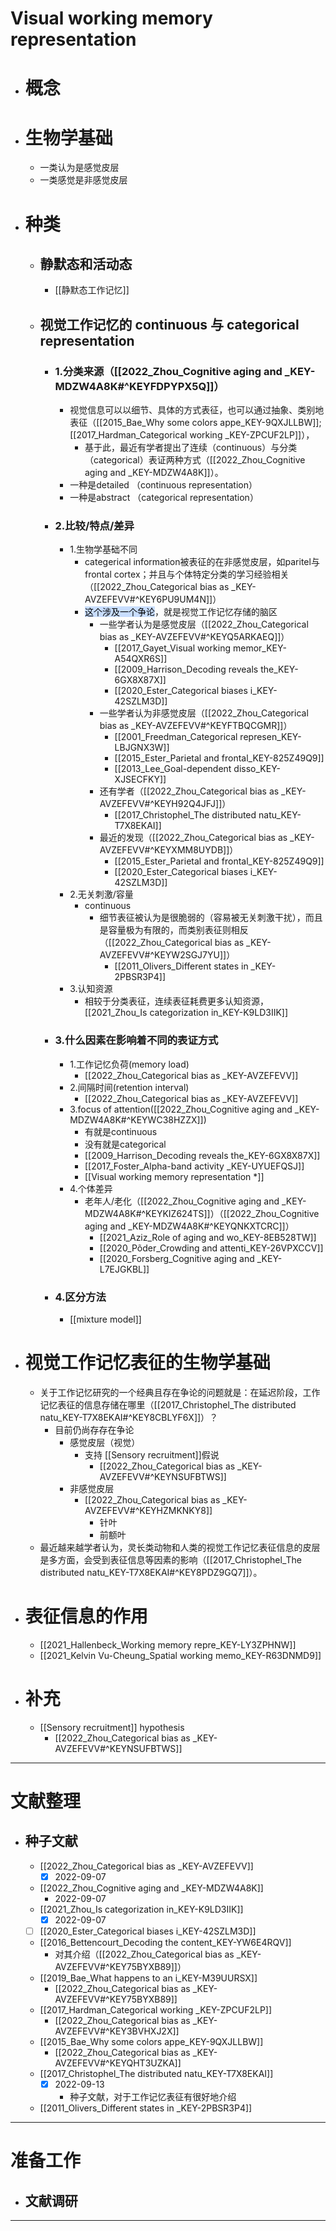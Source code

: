 # Visual working memory representation
- # 概念
- # 生物学基础
	- 一类认为是感觉皮层
	- 一类感觉是非感觉皮层
- # 种类
	- ## 静默态和活动态
		- [[静默态工作记忆]]
	- ## 视觉工作记忆的 continuous 与 categorical representation 
		- ### 1.分类来源（[[2022_Zhou_Cognitive aging and _KEY-MDZW4A8K#^KEYFDPYPX5Q]]）
			- 视觉信息可以以细节、具体的方式表征，也可以通过抽象、类别地表征（[[2015_Bae_Why some colors appe_KEY-9QXJLLBW]];[[2017_Hardman_Categorical working _KEY-ZPCUF2LP]]），
				- 基于此，最近有学者提出了连续（continuous）与分类（categorical）表证两种方式（[[2022_Zhou_Cognitive aging and _KEY-MDZW4A8K]]）。
			- 一种是detailed （continuous representation）
			- 一种是abstract  （categorical representation）
		- ### 2.比较/特点/差异
			- 1.生物学基础不同
				- categerical information被表征的在非感觉皮层，如paritel与frontal cortex；并且与个体特定分类的学习经验相关（[[2022_Zhou_Categorical bias as _KEY-AVZEFEVV#^KEY6PU9UM4N]]）
				- <mark style="background: #ADCCFFA6;">这个涉及一个争论</mark>，就是视觉工作记忆存储的脑区
					- 一些学者认为是感觉皮层（[[2022_Zhou_Categorical bias as _KEY-AVZEFEVV#^KEYQ5ARKAEQ]]）
						- [[2017_Gayet_Visual working memor_KEY-A54QXR6S]]
						- [[2009_Harrison_Decoding reveals the_KEY-6GX8X87X]]
						- [[2020_Ester_Categorical biases i_KEY-42SZLM3D]]
					- 一些学者认为非感觉皮层（[[2022_Zhou_Categorical bias as _KEY-AVZEFEVV#^KEYFTBQCGMR]]）
						- [[2001_Freedman_Categorical represen_KEY-LBJGNX3W]]
						- [[2015_Ester_Parietal and frontal_KEY-825Z49Q9]]
						- [[2013_Lee_Goal-dependent disso_KEY-XJSECFKY]]
					- 还有学者（[[2022_Zhou_Categorical bias as _KEY-AVZEFEVV#^KEYH92Q4JFJ]]）
						- [[2017_Christophel_The distributed natu_KEY-T7X8EKAI]]
					- 最近的发现（[[2022_Zhou_Categorical bias as _KEY-AVZEFEVV#^KEYXMM8UYDB]]）
						- [[2015_Ester_Parietal and frontal_KEY-825Z49Q9]]
						- [[2020_Ester_Categorical biases i_KEY-42SZLM3D]]
			- 2.无关刺激/容量
				- continuous
					- 细节表征被认为是很脆弱的（容易被无关刺激干扰），而且是容量极为有限的，而类别表征则相反（[[2022_Zhou_Categorical bias as _KEY-AVZEFEVV#^KEYW2SGJ7YU]]）
						- [[2011_Olivers_Different states in _KEY-2PBSR3P4]]
			- 3.认知资源
				- 相较于分类表征，连续表征耗费更多认知资源，[[2021_Zhou_Is categorization in_KEY-K9LD3IIK]]
		- ### 3.什么因素在影响着不同的表证方式
			- 1.工作记忆负荷(memory load)
				- [[2022_Zhou_Categorical bias as _KEY-AVZEFEVV]]
			- 2.间隔时间(retention interval)
				-  [[2022_Zhou_Categorical bias as _KEY-AVZEFEVV]]
			- 3.focus of attention([[2022_Zhou_Cognitive aging and _KEY-MDZW4A8K#^KEYWC38HZZX]])
				- 有就是continuous
				- 没有就是categorical
				- [[2009_Harrison_Decoding reveals the_KEY-6GX8X87X]]
				- [[2017_Foster_Alpha-band activity _KEY-UYUEFQSJ]]
				- [[Visual working memory representation *]]
			- 4.个体差异
				- 老年人/老化（[[2022_Zhou_Cognitive aging and _KEY-MDZW4A8K#^KEYKIZ624TS]]）（[[2022_Zhou_Cognitive aging and _KEY-MDZW4A8K#^KEYQNKXTCRC]]）
					- [[2021_Aziz_Role of aging and wo_KEY-8EB528TW]]
					- [[2020_Põder_Crowding and attenti_KEY-26VPXCCV]]
					- [[2020_Forsberg_Cognitive aging and _KEY-L7EJGKBL]]
		- ### 4.区分方法
			- [[mixture model]]
- # 视觉工作记忆表征的生物学基础
	- 关于工作记忆研究的一个经典且存在争论的问题就是：在延迟阶段，工作记忆表征的信息存储在哪里（[[2017_Christophel_The distributed natu_KEY-T7X8EKAI#^KEY8CBLYF6X]]）？
		- 目前仍尚存存在争论
			- 感觉皮层（视觉）
				- 支持 [[Sensory recruitment]]假说
					- [[2022_Zhou_Categorical bias as _KEY-AVZEFEVV#^KEYNSUFBTWS]]
			- 非感觉皮层
				- [[2022_Zhou_Categorical bias as _KEY-AVZEFEVV#^KEYHZMKNKY8]]
					- 针叶
					- 前额叶
	- 最近越来越学者认为，灵长类动物和人类的视觉工作记忆表征信息的皮层是多方面，会受到表征信息等因素的影响（[[2017_Christophel_The distributed natu_KEY-T7X8EKAI#^KEY8PDZ9GQ7]]）。
- # 表征信息的作用
	- [[2021_Hallenbeck_Working memory repre_KEY-LY3ZPHNW]]
	- [[2021_Kelvin Vu-Cheung_Spatial working memo_KEY-R63DNMD9]]
- # 补充
	- [[Sensory recruitment]] hypothesis
		- [[2022_Zhou_Categorical bias as _KEY-AVZEFEVV#^KEYNSUFBTWS]]

----
# 文献整理
- ## 种子文献
	- [[2022_Zhou_Categorical bias as _KEY-AVZEFEVV]]
		- [x] 2022-09-07
	- [[2022_Zhou_Cognitive aging and _KEY-MDZW4A8K]]
		- 2022-09-07
	- [[2021_Zhou_Is categorization in_KEY-K9LD3IIK]]
		- [x] 2022-09-07
	- [ ] [[2020_Ester_Categorical biases i_KEY-42SZLM3D]]
	- [[2016_Bettencourt_Decoding the content_KEY-YW6E4RQV]]
		- 对其介绍（[[2022_Zhou_Categorical bias as _KEY-AVZEFEVV#^KEY75BYXB89]]）
	- [[2019_Bae_What happens to an i_KEY-M39UURSX]]
		- [[2022_Zhou_Categorical bias as _KEY-AVZEFEVV#^KEY75BYXB89]]
	- [[2017_Hardman_Categorical working _KEY-ZPCUF2LP]]
		- [[2022_Zhou_Categorical bias as _KEY-AVZEFEVV#^KEY3BVHXJ2X]]
	- [[2015_Bae_Why some colors appe_KEY-9QXJLLBW]]
		- [[2022_Zhou_Categorical bias as _KEY-AVZEFEVV#^KEYQHT3UZKA]]
	- [[2017_Christophel_The distributed natu_KEY-T7X8EKAI]]
		- [x] 2022-09-13
			- 种子文献，对于工作记忆表征有很好地介绍
	- [[2011_Olivers_Different states in _KEY-2PBSR3P4]]
-----
# 准备工作
- ## 文献调研


---